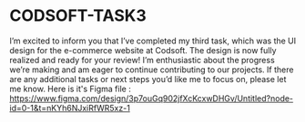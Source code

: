 # CODSOFT-TASK3
I’m excited to inform you that I’ve completed my third task, which was the UI design for the e-commerce website at Codsoft. 
The design is now fully realized and ready for your review!
I’m enthusiastic about the progress we’re making and am eager to continue contributing to our projects. 
If there are any additional tasks or next steps you’d like me to focus on, please let me know.
Here is it's Figma file : 
https://www.figma.com/design/3p7ouGq902jfXcKcxwDHGv/Untitled?node-id=0-1&t=nKYh6NJxiRfWR5xz-1
